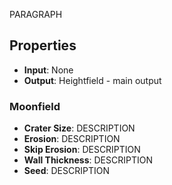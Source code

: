 
PARAGRAPH

## Properties
- **Input**: None
- **Output**: Heightfield - main output
### Moonfield 
- **Crater Size**: DESCRIPTION
- **Erosion**: DESCRIPTION
- **Skip Erosion**: DESCRIPTION
- **Wall Thickness**: DESCRIPTION
- **Seed**: DESCRIPTION





